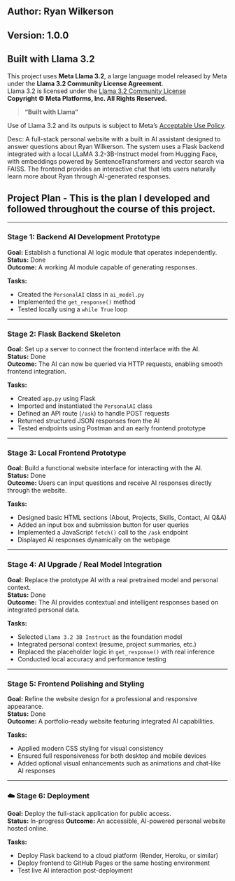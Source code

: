 ## Author: Ryan Wilkerson

## Version: 1.0.0

## Built with Llama 3.2

This project uses **Meta Llama 3.2**, a large language model released by Meta under the **Llama 3.2 Community License Agreement**.  
Llama 3.2 is licensed under the [Llama 3.2 Community License](https://www.llama.com/llama3_2/license)  
**Copyright © Meta Platforms, Inc. All Rights Reserved.**

> **“Built with Llama”**

Use of Llama 3.2 and its outputs is subject to Meta’s [Acceptable Use Policy](https://www.llama.com/llama3_2/use-policy).

Desc: A full-stack personal website with a built in AI assistant designed to answer questions about
Ryan Wilkerson. The system uses a Flask backend integrated with a local LLaMA 3.2-3B-Instruct model from Hugging Face,
with embeddings powered by SentenceTransformers and vector search via FAISS.
The frontend provides an interactive chat that lets users naturally learn more about Ryan through AI-generated responses.


## Project Plan - This is the plan I developed and followed throughout the course of this project.

---

### Stage 1: Backend AI Development Prototype
**Goal:** Establish a functional AI logic module that operates independently.  
**Status:** Done  
**Outcome:** A working AI module capable of generating responses.

**Tasks:**
- Created the `PersonalAI` class in `ai_model.py`
- Implemented the `get_response()` method
- Tested locally using a `while True` loop

---

### Stage 2: Flask Backend Skeleton
**Goal:** Set up a server to connect the frontend interface with the AI.  
**Status:** Done  
**Outcome:** The AI can now be queried via HTTP requests, enabling smooth frontend integration.

**Tasks:**
- Created `app.py` using Flask
- Imported and instantiated the `PersonalAI` class
- Defined an API route (`/ask`) to handle POST requests
- Returned structured JSON responses from the AI
- Tested endpoints using Postman and an early frontend prototype

---

### Stage 3: Local Frontend Prototype
**Goal:** Build a functional website interface for interacting with the AI.  
**Status:** Done  
**Outcome:** Users can input questions and receive AI responses directly through the website.

**Tasks:**
- Designed basic HTML sections (About, Projects, Skills, Contact, AI Q&A)
- Added an input box and submission button for user queries
- Implemented a JavaScript `fetch()` call to the `/ask` endpoint
- Displayed AI responses dynamically on the webpage

---

### Stage 4: AI Upgrade / Real Model Integration
**Goal:** Replace the prototype AI with a real pretrained model and personal context.  
**Status:** Done  
**Outcome:** The AI provides contextual and intelligent responses based on integrated personal data.

**Tasks:**
- Selected `Llama 3.2 3B Instruct` as the foundation model
- Integrated personal context (resume, project summaries, etc.)
- Replaced the placeholder logic in `get_response()` with real inference
- Conducted local accuracy and performance testing

---

### Stage 5: Frontend Polishing and Styling
**Goal:** Refine the website design for a professional and responsive appearance.  
**Status:** Done  
**Outcome:** A portfolio-ready website featuring integrated AI capabilities.

**Tasks:**
- Applied modern CSS styling for visual consistency
- Ensured full responsiveness for both desktop and mobile devices
- Added optional visual enhancements such as animations and chat-like AI responses

---

### ☁️ Stage 6: Deployment
**Goal:** Deploy the full-stack application for public access.  
**Status:** In-progress
**Outcome:** An accessible, AI-powered personal website hosted online.

**Tasks:**
- Deploy Flask backend to a cloud platform (Render, Heroku, or similar)
- Deploy frontend to GitHub Pages or the same hosting environment
- Test live AI interaction post-deployment


